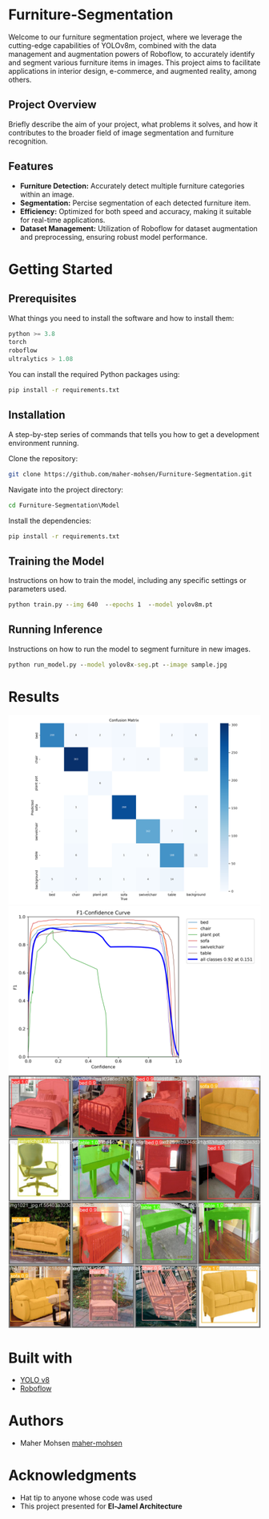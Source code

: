 # Furniture-Segmentation
Welcome to our furniture segmentation project, where we leverage the cutting-edge capabilities of YOLOv8m, combined with the data management and augmentation powers of Roboflow, to accurately identify and segment various furniture items in images. This project aims to facilitate applications in interior design, e-commerce, and augmented reality, among others.
## Project Overview
Briefly describe the aim of your project, what problems it solves, and how it contributes to the broader field of image segmentation and furniture recognition.
## Features
- <b>Furniture Detection:</b> Accurately detect multiple furniture categories within an image.
- <b>Segmentation:</b> Percise segmentation of each detected furniture item.
- <b>Efficiency:</b>  Optimized for both speed and accuracy, making it suitable for real-time applications.
- <b>Dataset Management:</b> Utilization of Roboflow for dataset augmentation and preprocessing, ensuring robust model performance.

# Getting Started
## Prerequisites
What things you need to install the software and how to install them:
```py
python >= 3.8
torch
roboflow
ultralytics > 1.08
```
You can install the required Python packages using:
```bash
pip install -r requirements.txt
```
## Installation
A step-by-step series of commands that tells you how to get a development environment running.

Clone the repository:
```bash
git clone https://github.com/maher-mohsen/Furniture-Segmentation.git
```
Navigate into the project directory:
```cmd
cd Furniture-Segmentation\Model
```
Install the dependencies:
```cmd
pip install -r requirements.txt
```
## Training the Model
Instructions on how to train the model, including any specific settings or parameters used.
```cmd
python train.py --img 640  --epochs 1  --model yolov8m.pt
```
## Running Inference
Instructions on how to run the model to segment furniture in new images.
```cmd
python run_model.py --model yolov8x-seg.pt --image sample.jpg
```
# Results
![Confusion matrix VAl](/Model/runs/segment/val/confusion_matrix.png)
![MaskF1 Curve VAl](/Model/runs/segment/val/MaskF1_curve.png)
![Prediction example VAl](/Model/runs/segment/val/val_batch2_pred.jpg)

# Built with
- <a href="https://github.com/ultralytics/ultralytics"> YOLO v8</a>
- <a href="https://roboflow.com/">Roboflow</a>

# Authors
- Maher Mohsen <a href="https://github.com/maher-mohsen">maher-mohsen</a>

# Acknowledgments
- Hat tip to anyone whose code was used
- This project presented for <b>El-Jamel Architecture</b>